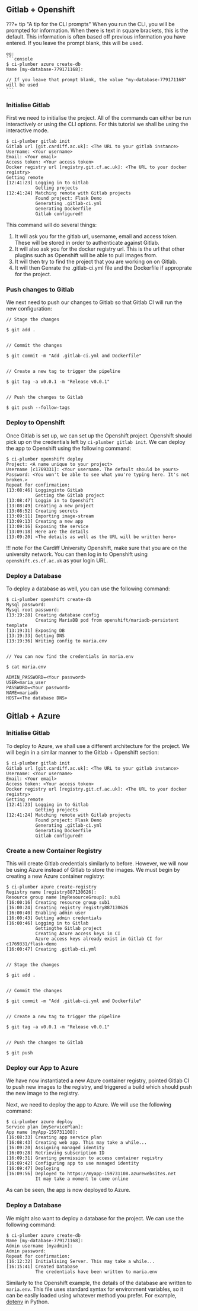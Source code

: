 ## Gitlab + Openshift

???+ tip "A tip for the CLI prompts"
    When you run the CLI, you will be prompted for information. When there is text in square brackets, this is the default. This information is often based off previous information you have entered. If you leave the prompt blank, this will be used.

    eg:
    ```console
    $ ci-plumber azure create-db
    Name [my-database-779171168]:

    // If you leave that prompt blank, the value "my-database-779171168" will be used
    ```

### Initialise Gitlab

First we need to initialise the project. All of the commands can either be run interactively or using the CLI options. For this tutorial we shall be using the interactive mode.

```console
$ ci-plumber gitlab init
Gitlab url [git.cardiff.ac.uk]: <The URL to your gitlab instance>
Username: <Your username>
Email: <Your email>
Access token: <Your access token>
Docker registry url [registry.git.cf.ac.uk]: <The URL to your docker registry>
Getting remote
[12:41:23] Logging in to Gitlab
           Getting projects
[12:41:24] Matching remote with Gitlab projects
           Found project: Flask Demo
           Generating .gitlab-ci.yml
           Generating Dockerfile
           Gitlab configured!
```

This command will do several things:

1. It will ask you for the gitlab url, username, email and access token. These will be stored in order to authenticate against Gitlab.
2. It will also ask you for the docker registry url. This is the url that other plugins such as Openshift will be able to pull images from.
3. It will then try to find the project that you are working on on Gitlab.
4. It will then Genrate the .gitlab-ci.yml file and the Dockerfile if approprate for the project.

### Push changes to Gitlab

We next need to push our changes to Gitlab so that Gitlab CI will run the new configuration:

```console
// Stage the changes

$ git add .


// Commit the changes

$ git commit -m "Add .gitlab-ci.yml and Dockerfile"


// Create a new tag to trigger the pipeline

$ git tag -a v0.0.1 -m "Release v0.0.1"


// Push the changes to Gitlab

$ git push --follow-tags
```

### Deploy to Openshift

Once Gitlab is set up, we can set up the Openshift project. Openshift should pick up on the credentials left by `ci-plumber gitlab init`. We can deploy the app to Openshift using the following command:

```console
$ ci-plumber openshift deploy
Project: <A name unique to your project>
Username [c1769331]: <Your username. The default should be yours>
Password: <You won't be able to see what you're typing here. It's not broken.>
Repeat for confirmation:
[13:08:46] Logginginto GitLab
           Getting the Gitlab project
[13:08:47] Loggin in to Openshift
[13:08:49] Creating a new project
[13:08:52] Creating secrets
[13:09:11] Importing image-stream
[13:09:13] Creating a new app
[13:09:16] Exposing the service
[13:09:18] Here are the details
[13:09:20] <The details as well as the URL will be written here>
```

!!! note
    For the Cardiff University Openshift, make sure that you are on the university network. You can then log in to Openshift using `openshift.cs.cf.ac.uk` as your login URL.

### Deploy a Database

To deploy a database as well, you can use the following command:
```console
$ ci-plumber openshift create-db
Mysql password:
Mysql root password:
[13:19:28] Creating database config
           Creating MariaDB pod from openshift/mariadb-persistent template
[13:19:31] Exposing DB
[13:19:33] Getting DNS
[13:19:36] Writing config to maria.env


// You can now find the credentials in maria.env

$ cat maria.env

ADMIN_PASSWORD=<Your password>
USER=maria_user
PASSWORD=<Your password>
NAME=mariadb
HOST=<The database DNS>
```

## Gitlab + Azure

### Initialise Gitlab

To deploy to Azure, we shall use a different architecture for the project. We will begin in a similar manner to the Gitlab + Openshift section:

```console
$ ci-plumber gitlab init
Gitlab url [git.cardiff.ac.uk]: <The URL to your gitlab instance>
Username: <Your username>
Email: <Your email>
Access token: <Your access token>
Docker registry url [registry.git.cf.ac.uk]: <The URL to your docker registry>
Getting remote
[12:41:23] Logging in to Gitlab
           Getting projects
[12:41:24] Matching remote with Gitlab projects
           Found project: Flask Demo
           Generating .gitlab-ci.yml
           Generating Dockerfile
           Gitlab configured!
```

### Create a new Container Registry

This will create Gitlab credentials similarly to before. However, we will now be using Azure instead of Gitlab to store the images. We must begin by creating a new Azure container registry:

```console
$ ci-plumber azure create-registry
Registry name [registry887130626]:
Resource group name [myResourceGroup]: sub1
[16:00:16] Creating resource group sub1
[16:00:24] Creating registry registry887130626
[16:00:40] Enabling admin user
[16:00:43] Getting admin credentials
[16:00:46] Logging in to Gitlab
           Gettingthe Gitlab project
           Creating Azure access keys in CI
           Azure access keys already exist in Gitlab CI for c1769331/flask-demo
[16:00:47] Creating .gitlab-ci.yml


// Stage the changes

$ git add .


// Commit the changes

$ git commit -m "Add .gitlab-ci.yml and Dockerfile"


// Create a new tag to trigger the pipeline

$ git tag -a v0.0.1 -m "Release v0.0.1"


// Push the changes to Gitlab

$ git push
```

### Deploy our App to Azure

We have now instantiated a new Azure container registry, pointed Gitlab CI to push new images to the registry, and triggered a build which should push the new image to the registry.

Next, we need to deploy the app to Azure. We will use the following command:

```console
$ ci-plumber azure deploy
Service plan [myServicePlan]:
App name [myApp-159731108]:
[16:08:33] Creating app service plan
[16:08:43] Creating web app. This may take a while...
[16:09:20] Assigning managed identity
[16:09:28] Retrieving subscription ID
[16:09:31] Granting permission to access container registry
[16:09:42] Configuring app to use managed identity
[16:09:47] Deploying
[16:09:56] Deployed to https://myapp-159731108.azurewebsites.net
           It may take a moment to come online
```

As can be seen, the app is now deployed to Azure.

### Deploy a Database

We might also want to deploy a database for the project. We can use the following command:

```console
$ ci-plumber azure create-db
Name [my-database-779171168]:
Admin username [myadmin]:
Admin password:
Repeat for confirmation:
[16:12:32] Initialising Server. This may take a while...
[16:15:41] Created Database
           The credentials have been written to maria.env
```

Similarly to the Openshift example, the details of the database are written to `maria.env`. This file uses standard syntax for environment variables, so it can be easily loaded using whatever method you prefer. For example, [dotenv](https://saurabh-kumar.com/python-dotenv/) in Python.

